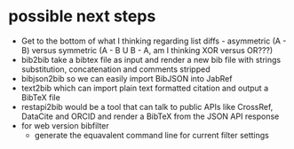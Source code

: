 
# possible next steps

+ Get to the bottom of what I thinking regarding list diffs - asymmetric (A - B)  versus symmetric (A - B U B - A, am I thinking XOR versus OR???)
+ bib2bib take a bibtex file as input and render a new bib file with strings substitution, concatenation and comments stripped
+ bibjson2bib so we can easily import BibJSON into JabRef
+ text2bib which can import plain text formatted citation and output a BibTeX file
+ restapi2bib would be a tool that can talk to public APIs like CrossRef, DataCite and ORCID and render a BibTeX from the JSON API response
+ for web version bibfilter
    + generate the equavalent command line for current filter settings

